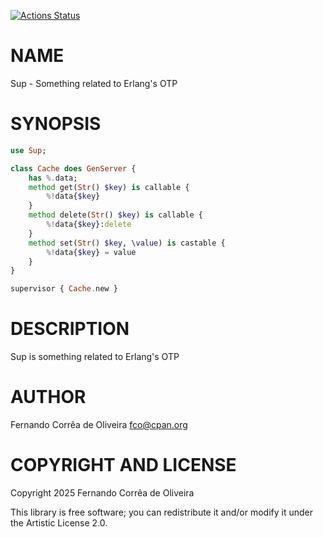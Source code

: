 [![Actions Status](https://github.com/FCO/Sup/actions/workflows/test.yml/badge.svg)](https://github.com/FCO/Sup/actions)

NAME
====

Sup - Something related to Erlang's OTP

SYNOPSIS
========

```raku
use Sup;

class Cache does GenServer {
    has %.data;
    method get(Str() $key) is callable {
        %!data{$key}
    }
    method delete(Str() $key) is callable {
        %!data{$key}:delete
    }
    method set(Str() $key, \value) is castable {
        %!data{$key} = value
    }
}

supervisor { Cache.new }
```

DESCRIPTION
===========

Sup is something related to Erlang's OTP

AUTHOR
======

Fernando Corrêa de Oliveira <fco@cpan.org>

COPYRIGHT AND LICENSE
=====================

Copyright 2025 Fernando Corrêa de Oliveira

This library is free software; you can redistribute it and/or modify it under the Artistic License 2.0.

